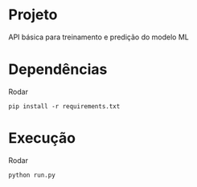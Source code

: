 # Projeto
 
API básica para treinamento e predição do modelo ML

# Dependências
Rodar 
```
pip install -r requirements.txt
```
# Execução 
Rodar
```
python run.py
```